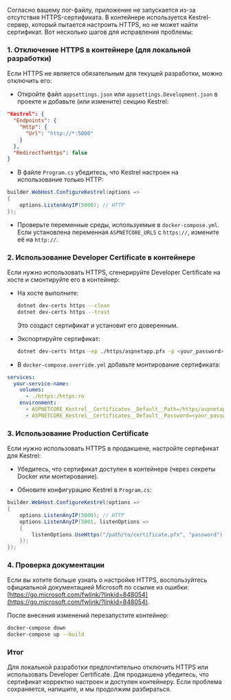 Согласно вашему лог-файлу, приложение не запускается из-за отсутствия HTTPS-сертификата. В контейнере используется Kestrel-сервер, который пытается настроить HTTPS, но не может найти сертификат. Вот несколько шагов для исправления проблемы:

### 1. **Отключение HTTPS в контейнере (для локальной разработки)**

Если HTTPS не является обязательным для текущей разработки, можно отключить его:

- Откройте файл `appsettings.json` или `appsettings.Development.json` в проекте и добавьте (или измените) секцию Kestrel:

```json
"Kestrel": {
  "Endpoints": {
    "Http": {
      "Url": "http://*:5000"
    }
  },
  "RedirectToHttps": false
}
```

- В файле `Program.cs` убедитесь, что Kestrel настроен на использование только HTTP:

```csharp
builder.WebHost.ConfigureKestrel(options =>
{
    options.ListenAnyIP(5000); // HTTP
});
```

- Проверьте переменные среды, используемые в `docker-compose.yml`. Если установлена переменная `ASPNETCORE_URLS` с `https://`, измените её на `http://`.

### 2. **Использование Developer Certificate в контейнере**

Если нужно использовать HTTPS, сгенерируйте Developer Certificate на хосте и смонтируйте его в контейнер:

- На хосте выполните:
    
    ```bash
    dotnet dev-certs https --clean
    dotnet dev-certs https --trust
    ```
    
    Это создаст сертификат и установит его доверенным.
    
- Экспортируйте сертификат:
    
    ```bash
    dotnet dev-certs https -ep ./https/aspnetapp.pfx -p <your_password>
    ```
    
- В `docker-compose.override.yml` добавьте монтирование сертификата:
    

```yaml
services:
  your-service-name:
    volumes:
      - ./https:/https:ro
    environment:
      - ASPNETCORE_Kestrel__Certificates__Default__Path=/https/aspnetapp.pfx
      - ASPNETCORE_Kestrel__Certificates__Default__Password=<your_password>
```

### 3. **Использование Production Certificate**

Если нужно использовать HTTPS в продакшене, настройте сертификат для Kestrel:

- Убедитесь, что сертификат доступен в контейнере (через секреты Docker или монтирование).
    
- Обновите конфигурацию Kestrel в `Program.cs`:
    

```csharp
builder.WebHost.ConfigureKestrel(options =>
{
    options.ListenAnyIP(5000); // HTTP
    options.ListenAnyIP(5001, listenOptions =>
    {
        listenOptions.UseHttps("/path/to/certificate.pfx", "password");
    });
});
```

### 4. **Проверка документации**

Если вы хотите больше узнать о настройке HTTPS, воспользуйтесь официальной документацией Microsoft по ссылке из ошибки: [https://go.microsoft.com/fwlink/?linkid=848054](https://go.microsoft.com/fwlink/?linkid=848054).

После внесения изменений перезапустите контейнер:

```bash
docker-compose down
docker-compose up --build
```

### Итог

Для локальной разработки предпочтительно отключить HTTPS или использовать Developer Certificate. Для продакшена убедитесь, что сертификат корректно настроен и доступен контейнеру. Если проблема сохраняется, напишите, и мы продолжим разбираться.